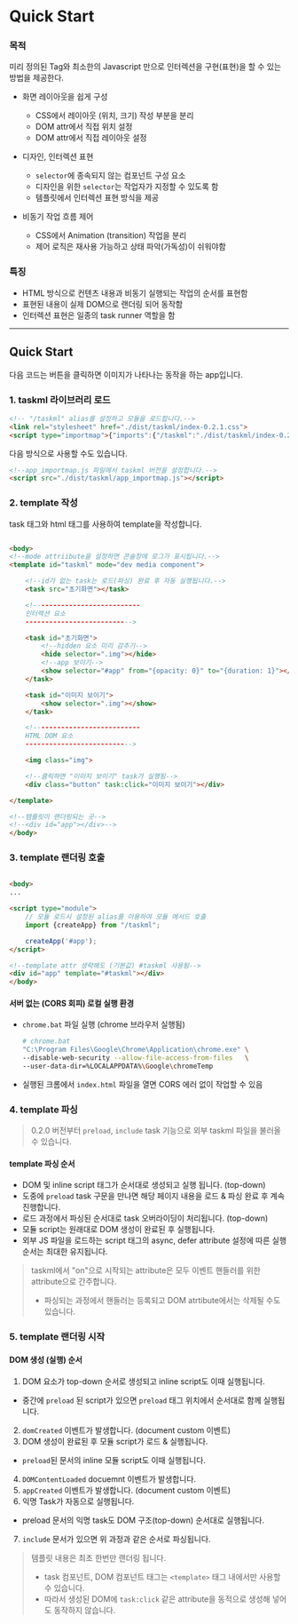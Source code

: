 # Quick Start

### 목적

미리 정의된 Tag와 최소한의 Javascript 만으로 인터렉션을 구현(표현)을 할 수 있는 방법을 제공한다.

* 화면 레이아웃을 쉽게 구성
    - CSS에서 레이아웃 (위치, 크기) 작성 부분을 분리
    - DOM attr에서 직접 위치 설정
    - DOM attr에서 직접 레이아웃 설정

* 디자인, 인터렉션 표현
    - `selector`에 종속되지 않는 컴포넌트 구성 요소
    - 디자인을 위한 `selector`는 작업자가 지정할 수 있도록 함
    - 템플릿에서 인터렉션 표현 방식을 제공

* 비동기 작업 흐름 제어
    - CSS에서 Animation (transition) 작업을 분리
    - 제어 로직은 재사용 가능하고 상태 파악(가독성)이 쉬워야함

### 특징

* HTML 방식으로 컨텐츠 내용과 비동기 실행되는 작업의 순서를 표현함
* 표현된 내용이 실제 DOM으로 랜더링 되어 동작함
* 인터렉션 표현은 일종의 task runner 역할을 함

---------------------

## Quick Start

다음 코드는 버튼을 클릭하면 이미지가 나타나는 동작을 하는 app입니다.

### 1. taskml 라이브러리 로드

```html
<!-- "/taskml" alias를 설정하고 모듈을 로드합니다.-->
<link rel="stylesheet" href="./dist/taskml/index-0.2.1.css">
<script type="importmap">{"imports":{"/taskml":"./dist/taskml/index-0.2.1.js"}}</script>
```

다음 방식으로 사용할 수도 있습니다.

```html
<!--app_importmap.js 파일에서 taskml 버전을 설정합니다.-->
<script src="./dist/taskml/app_importmap.js"></script>
```

### 2. template 작성

task 태그와 html 태그를 사용하여 template을 작성합니다.

```html

<body>
<!--mode attriibute을 설정하면 콘솔창에 로그가 표시됩니다.-->
<template id="taskml" mode="dev media component">

    <!--id가 없는 task는 로드(파싱) 완료 후 자동 실행됩니다.-->
    <task src="초기화면"></task>

    <!---------------------------
    인터렉션 요소
    --------------------------->

    <task id="초기화면">
        <!--hidden 요소 미리 감추기-->
        <hide selector=".img"></hide>
        <!--app 보이기-->
        <show selector="#app" from="{opacity: 0}" to="{duration: 1}"></show>
    </task>

    <task id="이미지 보이기">
        <show selector=".img"></show>
    </task>

    <!---------------------------
    HTML DOM 요소
    --------------------------->

    <img class="img">

    <!--클릭하면 "이미지 보이기" task가 실행됨-->
    <div class="button" task:click="이미지 보이기"></div>

</template>

<!--템를릿이 랜더링되는 곳-->
<!--<div id="app"></div>-->
</body>
```

### 3. template 랜더링 호출

```html

<body>
...

<script type="module">
    // 모듈 로드시 설정된 alias를 이용하여 모듈 메서드 호출
    import {createApp} from "/taskml";

    createApp('#app');
</script>

<!--template attr 생략해도 (기본값) #taskml 사용됨-->
<div id="app" template="#taskml"></div>
</body>
```

#### 서버 없는 (CORS 회피) 로컬 실행 환경

* `chrome.bat` 파일 실행 (chrome 브라우저 실행됨)
  ```bash
  # chrome.bat
  "C:\Program Files\Google\Chrome\Application\chrome.exe" \
  --disable-web-security --allow-file-access-from-files   \
  --user-data-dir=%LOCALAPPDATA%\Google\chromeTemp
  ```
* 실행된 크롬에서 `index.html` 파일을 열면 CORS 에러 없이 작업할 수 있음

### 4. template 파싱

> 0.2.0 버전부터 `preload`, `include` task 기능으로 외부 taskml 파일을 불러올 수 있습니다.

#### template 파싱 순서

* DOM 및 inline script 태그가 순서대로 생성되고 실행 됩니다. (top-down)
* 도중에 `preload` task 구문을 만나면 해당 페이지 내용을 로드 & 파싱 완료 후 계속 진행합니다.
* 로드 과정에서 파싱된 순서대로 task 오버라이딩이 처리됩니다. (top-down)
* 모듈 script는 원래대로 DOM 생성이 완료된 후 실행됩니다.
* 외부 JS 파일을 로드하는 script 태그의 async, defer attribute 설정에 따른 실행 순서는 최대한 유지됩니다.

> taskml에서 "on"으로 시작되는 attribute은 모두 이벤트 핸들러를 위한 attribute으로 간주합니다.
> * 파싱되는 과정에서 핸들러는 등록되고 DOM atrtibute에서는 삭제될 수도 있습니다.

### 5. template 랜더링 시작

#### DOM 생성 (실행) 순서

1. DOM 요소가 top-down 순서로 생성되고 inline script도 이때 실행됩니다.

- 중간에 `preload` 된 script가 있으면 `preload` 태그 위치에서 순서대로 함께 실행됩니다.

2. `domCreated` 이벤트가 발생합니다. (document custom 이벤트)
3. DOM 생성이 완료된 후 모듈 script가 로드 & 실행됩니다.

- `preload`된 문서의 inline 모듈 script도 이때 실행됩니다.

4. `DOMContentLoaded` docuemnt 이벤트가 발생합니다.
5. `appCreated` 이벤트가 발생합니다. (document custom 이벤트)
6. 익명 Task가 자동으로 실행됩니다.

- preload 문서의 익명 task도 DOM 구조(top-down) 순서대로 실행됩니다.

7. `include` 문서가 있으면 위 과정과 같은 순서로 파싱됩니다.

> 템플릿 내용은 최초 한번만 랜더링 됩니다.
> * task 컴포넌트, DOM 컴포넌트 태그는 `<template>` 태그 내에서만 사용할 수 있습니다.
> * 따라서 생성된 DOM에 `task:click` 같은 attribute을 동적으로 생성해 넣어도 동작하지 않습니다.























































